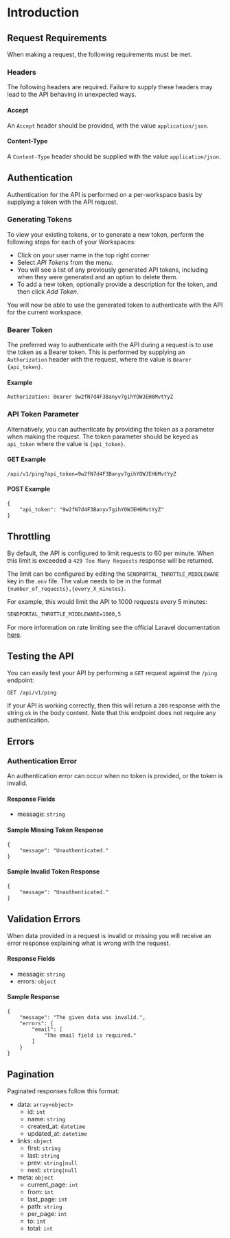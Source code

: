 # Introduction

## Request Requirements

When making a request, the following requirements must be met.

### Headers

The following headers are required. Failure to supply these headers may lead to the API behaving in unexpected ways.

#### Accept
An `Accept` header should be provided, with the value `application/json`.

#### Content-Type
A `Content-Type` header should be supplied with the value `application/json`.

## Authentication

Authentication for the API is performed on a per-workspace basis by supplying a token with the API request.

### Generating Tokens

To view your existing tokens, or to generate a new token, perform the following steps for each of your Workspaces:

  - Click on your user name in the top right corner
  - Select _API Tokens_ from the menu.
  - You will see a list of any previously generated API tokens, including when they were generated and an option to delete them.
  - To add a new token, optionally provide a description for the token, and then click _Add Token_.

You will now be able to use the generated token to authenticate with the API for the current workspace.

### Bearer Token

The preferred way to authenticate with the API during a request is to use the token as a Bearer token. This is performed by supplying an `Authorization` header with the request, where the value is `Bearer {api_token}`.

#### Example

```
Authorization: Bearer 9w2fN7d4F3Banyv7gihYOWJEH6MvtYyZ
```

### API Token Parameter

Alternatively, you can authenticate by providing the token as a parameter when making the request. The token parameter should be keyed as `api_token` where the value is `{api_token}`.

#### GET Example

```
/api/v1/ping?api_token=9w2fN7d4F3Banyv7gihYOWJEH6MvtYyZ
```

#### POST Example

```
{
    "api_token": "9w2fN7d4F3Banyv7gihYOWJEH6MvtYyZ"
}
```

## Throttling

By default, the API is configured to limit requests to 60 per minute. When this limit is exceeded a `429 Too Many Requests` response will be returned.

The limit can be configured by editing the `SENDPORTAL_THROTTLE_MIDDLEWARE` key in the`.env` file. The value needs to be in the format `{number_of_requests},{every_X_minutes}`.

For example, this would limit the API to 1000 requests every 5 minutes:

```markdown
SENDPORTAL_THROTTLE_MIDDLEWARE=1000,5
```

For more information on rate limiting see the official Laravel documentation [here](https://laravel.com/docs/master/routing#rate-limiting).

## Testing the API

You can easily test your API by performing a `GET` request against the `/ping` endpoint:

`GET /api/v1/ping`

If your API is working correctly, then this will return a `200` response with the string `ok` in the body content. Note that this endpoint does not require any authentication.

## Errors

### Authentication Error

An authentication error can occur when no token is provided, or the token is invalid.

#### Response Fields

- message: `string`

#### Sample Missing Token Response

```
{
    "message": "Unauthenticated."
}
```

#### Sample Invalid Token Response

```
{
    "message": "Unauthenticated."
}
```

## Validation Errors

When data provided in a request is invalid or missing you will receive an error response explaining what is wrong with the request.

#### Response Fields

- message: `string`
- errors: `object`

#### Sample Response

```
{
    "message": "The given data was invalid.",
    "errors": {
        "email": [
            "The email field is required."
        ]
    }
}
```

## Pagination

Paginated responses follow this format:

- data: `array<object>`
  - id: `int`
  - name: `string`
  - created_at: `datetime`
  - updated_at: `datetime`
- links: `object`
  - first: `string`
  - last: `string`
  - prev: `string|null`
  - next: `string|null`
- meta: `object`
  - current_page: `int`
  - from: `int`
  - last_page: `int`
  - path: `string`
  - per_page: `int`
  - to: `int`
  - total: `int`
